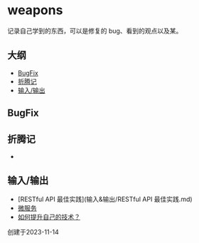 # weapons
记录自己学到的东西，可以是修复的 bug、看到的观点以及某。



## 大纲

- [BugFix](#bugfix)
- [折腾记](#折腾记)
- [输入/输出](#输入/输出)





## BugFix







## 折腾记

- 









## 输入/输出

- [RESTful API 最佳实践](输入&输出/RESTful API 最佳实践.md)
- [微服务](输入&输出/微服务.md)
- [如何提升自己的技术？](输入&输出/如何提升自己的技术？.md)







创建于2023-11-14